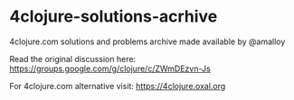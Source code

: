 # 4clojure-solutions-acrhive

4clojure.com solutions and problems archive made available by @amalloy

Read the original discussion here: https://groups.google.com/g/clojure/c/ZWmDEzvn-Js

For 4clojure.com alternative visit: https://4clojure.oxal.org
